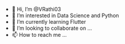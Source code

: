 - 👋 Hi, I’m @VRathi03
- 👀 I’m interested in Data Science and Python
- 🌱 I’m currently learning Flutter
- 💞️ I’m looking to collaborate on ...
- 📫 How to reach me ...

<!---
VRathi03/VRathi03 is a ✨ special ✨ repository because its `README.md` (this file) appears on your GitHub profile.
You can click the Preview link to take a look at your changes.
--->
